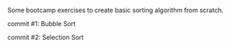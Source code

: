 Some bootcamp exercises to create basic sorting algorithm from scratch.

commit #1: Bubble Sort

commit #2: Selection Sort
